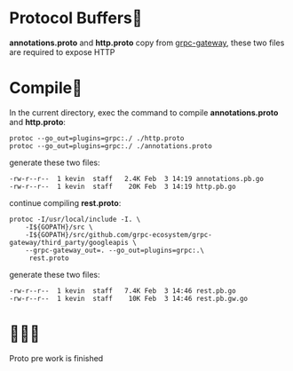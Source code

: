 # Protocol Buffers🌽
**annotations.proto** and **http.proto** copy from [grpc-gateway](https://github.com/grpc-ecosystem/grpc-gateway/tree/master/third_party/googleapis/google/api), these two files are required to expose HTTP

# Compile🤖
In the current directory, exec the command to compile **annotations.proto** and **http.proto**:

```
protoc --go_out=plugins=grpc:./ ./http.proto
protoc --go_out=plugins=grpc:./ ./annotations.proto
```

generate these two files:
```
-rw-r--r--  1 kevin  staff   2.4K Feb  3 14:19 annotations.pb.go
-rw-r--r--  1 kevin  staff    20K Feb  3 14:19 http.pb.go
```

continue compiling **rest.proto**:

```
protoc -I/usr/local/include -I. \
    -I${GOPATH}/src \
    -I${GOPATH}/src/github.com/grpc-ecosystem/grpc-gateway/third_party/googleapis \
    --grpc-gateway_out=. --go_out=plugins=grpc:.\
     rest.proto
```

generate these two files:
```
-rw-r--r--  1 kevin  staff   7.4K Feb  3 14:46 rest.pb.go
-rw-r--r--  1 kevin  staff    10K Feb  3 14:46 rest.pb.gw.go
```

# 👋👋👋
Proto pre work is finished
